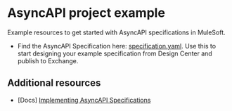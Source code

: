 # AsyncAPI project example

Example resources to get started with AsyncAPI specifications in MuleSoft.

- Find the AsyncAPI Specification here: [specification.yaml](/specification.yaml). Use this to start designing your example specification from Design Center and publish to Exchange.

## Additional resources

- [Docs] [Implementing AsyncAPI Specifications](https://docs.mulesoft.com/anypoint-code-builder/imp-asyncapi)